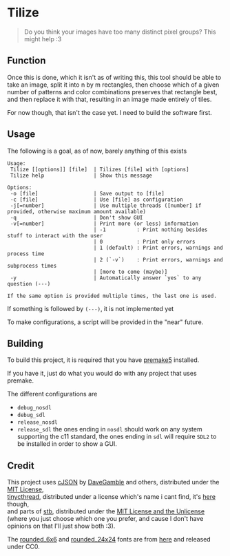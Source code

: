# Tilize

> Do you think your images have too many distinct pixel groups? This might help :3

## Function

Once this is done, which it isn't as of writing this, this tool should be able to take an image,
split it into n by m rectangles, then choose which of a given number of patterns and color combinations
preserves that rectangle best, and then replace it with that, resulting in an image made entirely of tiles.

For now though, that isn't the case yet. I need to build the software first.

## Usage

The following is a goal, as of now, barely anything of this exists
```
Usage:
 Tilize [[options]] [file]  | Tilizes [file] with [options]
 Tilize help                | Show this message

Options:
 -o [file]                  | Save output to [file]
 -c [file]                  | Use [file] as configuration
 -j[=number]                | Use multiple threads ([number] if provided, otherwise maximum amount available)
 -q                         | Don't show GUI
 -v[=number]                | Print more (or less) information
                            | -1          : Print nothing besides stuff to interact with the user
                            | 0           : Print only errors
                            | 1 (default) : Print errors, warnings and process time
                            | 2 (`-v`)    : Print errors, warnings and subprocess times
                            | [more to come (maybe)]
 -y                         | Automatically answer `yes` to any question (---)

If the same option is provided multiple times, the last one is used.
```
If something is followed by `(---)`, it is not implemented yet

To make configurations, a script will be provided in the "near" future.

## Building

To build this project, it is required that you have [premake5](https://premake.github.io/) installed.

If you have it, just do what you would do with any project that uses premake. 

The different configurations are
- `debug_nosdl`
- `debug_sdl`
- `release_nosdl`
- `release_sdl`
the ones ending in `nosdl` should work on any system supporting the c11 standard,
the ones ending in `sdl` will require `SDL2` to be installed in order to show a GUI.

## Credit

This project uses [cJSON](https://github.com/DaveGamble/cJSON) by [DaveGamble](https://github.com/DaveGamble) and others, distributed under the [MIT License](https://github.com/DaveGamble/cJSON/blob/master/LICENSE),  
[tinycthread](https://github.com/tinycthread/tinycthread), distributed under a license which's name i cant find, it's [here](https://github.com/tinycthread/tinycthread/blob/master/README.txt) though,  
and parts of [stb](https://github.com/nothings/stb), distributed under the [MIT License and the Unlicense](https://github.com/nothings/stb/blob/master/LICENSE) (where you just choose which one you prefer, and cause I don't have opinions on that I'll just show both :3).

The [rounded_6x6](resources/round_6x6.png) and [rounded_24x24](resources/round_24x24.png) fonts are from [here](https://frostyfreeze.itch.io/pixel-bitmap-fonts-png-xml) and released under CC0.
